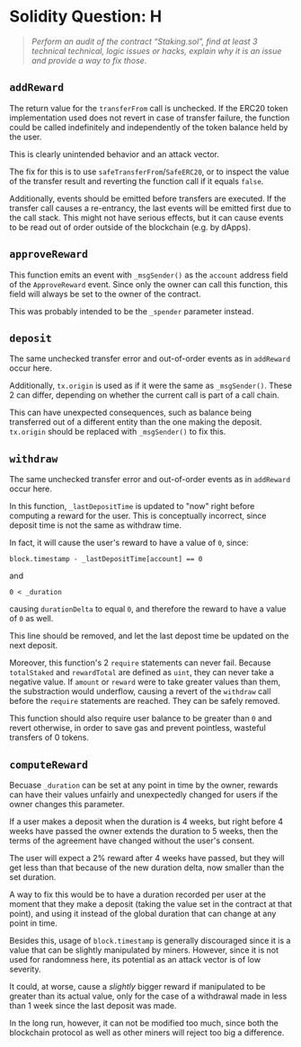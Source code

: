 # Solidity Question: H

> _Perform an audit of the contract “Staking.sol”, find at least 3 technical technical, logic issues or hacks, explain why it is an issue and provide a way to fix those._

## `addReward`

The return value for the `transferFrom` call is unchecked. If the ERC20 token implementation used does not revert in case of transfer failure, the function could be called indefinitely and independently of the token balance held by the user.

This is clearly unintended behavior and an attack vector.

The fix for this is to use `safeTransferFrom`/`SafeERC20`, or to inspect the value of the transfer result and reverting the function call if it equals `false`.

Additionally, events should be emitted before transfers are executed. If the transfer call causes a re-entrancy, the last events will be emitted first due to the call stack. This might not have serious effects, but it can cause events to be read out of order outside of the blockchain (e.g. by dApps).

## `approveReward`

This function emits an event with `_msgSender()` as the `account` address field of the `ApproveReward` event. Since only the owner can call this function, this field will always be set to the owner of the contract.

This was probably intended to be the `_spender` parameter instead.

## `deposit`

The same unchecked transfer error and out-of-order events as in `addReward` occur here.

Additionally, `tx.origin` is used as if it were the same as `_msgSender()`. These 2 can differ, depending on whether the current call is part of a call chain.

This can have unexpected consequences, such as balance being transferred out of a different entity than the one making the deposit. `tx.origin` should be replaced with `_msgSender()` to fix this.

## `withdraw`

The same unchecked transfer error and out-of-order events as in `addReward` occur here.

In this function, `_lastDepositTime` is updated to "now" right before computing a reward for the user. This is conceptually incorrect, since deposit time is not the same as withdraw time.

In fact, it will cause the user's reward to have a value of `0`, since:

```solidity
block.timestamp - _lastDepositTime[account] == 0
```

and

```solidity
0 < _duration
```

causing `durationDelta` to equal `0`, and therefore the reward to have a value of `0` as well.

This line should be removed, and let the last depost time be updated on the next deposit.

Moreover, this function's 2 `require` statements can never fail. Because `totalStaked` and `rewardTotal` are defined as `uint`, they can never take a negative value. If `amount` or `reward` were to take greater values than them, the substraction would underflow, causing a revert of the `withdraw` call before the `require` statements are reached. They can be safely removed.

This function should also require user balance to be greater than `0` and revert otherwise, in order to save gas and prevent pointless, wasteful transfers of 0 tokens.

## `computeReward`

Becuase `_duration` can be set at any point in time by the owner, rewards can have their values unfairly and unexpectedly changed for users if the owner changes this parameter.

If a user makes a deposit when the duration is 4 weeks, but right before 4 weeks have passed the owner extends the duration to 5 weeks, then the terms of the agreement have changed without the user's consent.

The user will expect a 2% reward after 4 weeks have passed, but they will get less than that because of the new duration delta, now smaller than the set duration.

A way to fix this would be to have a duration recorded per user at the moment that they make a deposit (taking the value set in the contract at that point), and using it instead of the global duration that can change at any point in time.

Besides this, usage of `block.timestamp` is generally discouraged since it is a value that can be slightly manipulated by miners. However, since it is not used for randomness here, its potential as an attack vector is of low severity.

It could, at worse, cause a _slightly_ bigger reward if manipulated to be greater than its actual value, only for the case of a withdrawal made in less than 1 week since the last deposit was made.

In the long run, however, it can not be modified too much, since both the blockchain protocol as well as other miners will reject too big a difference.
